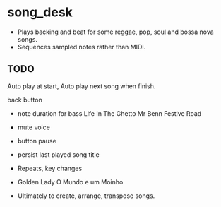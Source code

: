 # song_desk

- Plays backing and beat for some reggae, pop, soul and bossa nova songs.
- Sequences sampled notes rather than MIDI.

## TODO

Auto play at start,
Auto play next song when finish.

back button

- note duration for bass
  Life In The Ghetto
  Mr Benn Festive Road

- mute voice
  
- button pause
- persist last played song title

- Repeats, key changes
-   Golden Lady
    O Mundo e um Moinho
    

- Ultimately to create, arrange, transpose songs.
